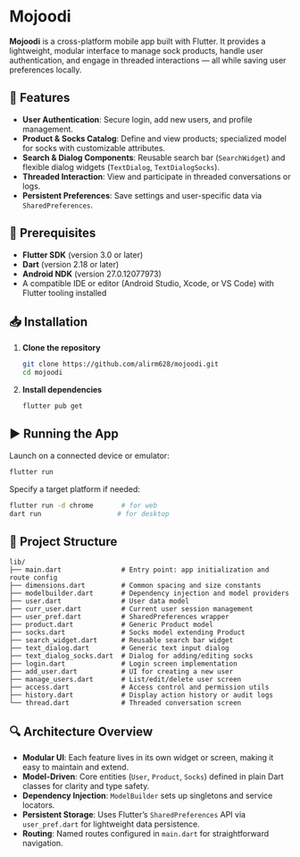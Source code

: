 # Mojoodi

**Mojoodi** is a cross-platform mobile app built with Flutter. It provides a lightweight, modular interface to manage sock products, handle user authentication, and engage in threaded interactions — all while saving user preferences locally.

## 🚀 Features

* **User Authentication**: Secure login, add new users, and profile management.
* **Product & Socks Catalog**: Define and view products; specialized model for socks with customizable attributes.
* **Search & Dialog Components**: Reusable search bar (`SearchWidget`) and flexible dialog widgets (`TextDialog`, `TextDialogSocks`).
* **Threaded Interaction**: View and participate in threaded conversations or logs.
* **Persistent Preferences**: Save settings and user-specific data via `SharedPreferences`.

## 🔧 Prerequisites

* **Flutter SDK** (version 3.0 or later)
* **Dart** (version 2.18 or later)
* **Android NDK** (version 27.0.12077973)
* A compatible IDE or editor (Android Studio, Xcode, or VS Code) with Flutter tooling installed

## 📥 Installation

1. **Clone the repository**

   ```bash
   git clone https://github.com/alirm628/mojoodi.git
   cd mojoodi
   ```
2. **Install dependencies**

   ```bash
   flutter pub get
   ```

## ▶️ Running the App

Launch on a connected device or emulator:

```bash
flutter run
```

Specify a target platform if needed:

```bash
flutter run -d chrome       # for web
dart run                   # for desktop
```

## 📁 Project Structure

```
lib/
├── main.dart               # Entry point: app initialization and route config
├── dimensions.dart         # Common spacing and size constants
├── modelbuilder.dart       # Dependency injection and model providers
├── user.dart               # User data model
├── curr_user.dart          # Current user session management
├── user_pref.dart          # SharedPreferences wrapper
├── product.dart            # Generic Product model
├── socks.dart              # Socks model extending Product
├── search_widget.dart      # Reusable search bar widget
├── text_dialog.dart        # Generic text input dialog
├── text_dialog_socks.dart  # Dialog for adding/editing socks
├── login.dart              # Login screen implementation
├── add_user.dart           # UI for creating a new user
├── manage_users.dart       # List/edit/delete user screen
├── access.dart             # Access control and permission utils
├── history.dart            # Display action history or audit logs
└── thread.dart             # Threaded conversation screen
```

## 🔍 Architecture Overview

* **Modular UI**: Each feature lives in its own widget or screen, making it easy to maintain and extend.
* **Model-Driven**: Core entities (`User`, `Product`, `Socks`) defined in plain Dart classes for clarity and type safety.
* **Dependency Injection**: `ModelBuilder` sets up singletons and service locators.
* **Persistent Storage**: Uses Flutter’s `SharedPreferences` API via `user_pref.dart` for lightweight data persistence.
* **Routing**: Named routes configured in `main.dart` for straightforward navigation.
